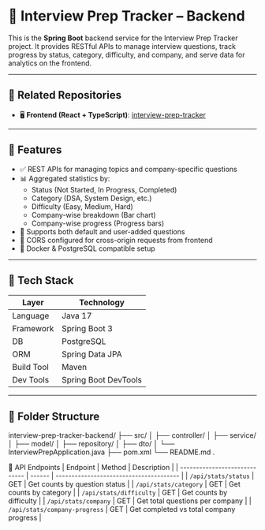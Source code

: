 # 🔧 Interview Prep Tracker – Backend

This is the **Spring Boot** backend service for the Interview Prep Tracker project. It provides RESTful APIs to manage interview questions, track progress by status, category, difficulty, and company, and serve data for analytics on the frontend.

---

## 🔗 Related Repositories

- 🖥️ **Frontend (React + TypeScript)**: [interview-prep-tracker](https://github.com/LavanyaSriChava/interview-prep-tracker)

---

## 🚀 Features

- ✅ REST APIs for managing topics and company-specific questions
- 📊 Aggregated statistics by:
  - Status (Not Started, In Progress, Completed)
  - Category (DSA, System Design, etc.)
  - Difficulty (Easy, Medium, Hard)
  - Company-wise breakdown (Bar chart)
  - Company-wise progress (Progress bars)
- 🧠 Supports both default and user-added questions
- 🔐 CORS configured for cross-origin requests from frontend
- 🔄 Docker & PostgreSQL compatible setup

---

## 🧰 Tech Stack

| Layer        | Technology        |
|--------------|-------------------|
| Language     | Java 17           |
| Framework    | Spring Boot 3     |
| DB           | PostgreSQL        |
| ORM          | Spring Data JPA   |
| Build Tool   | Maven             |
| Dev Tools    | Spring Boot DevTools |

---

## 📂 Folder Structure
interview-prep-tracker-backend/
├── src/
│ ├── controller/
│ ├── service/
│ ├── model/
│ ├── repository/
│ ├── dto/
│ └── InterviewPrepApplication.java
├── pom.xml
└── README.md
.

📡 API Endpoints
| Endpoint                      | Method | Description                             |
| ----------------------------- | ------ | --------------------------------------- |
| `/api/stats/status`           | GET    | Get counts by question status           |
| `/api/stats/category`         | GET    | Get counts by category                  |
| `/api/stats/difficulty`       | GET    | Get counts by difficulty                |
| `/api/stats/company`          | GET    | Get total questions per company         |
| `/api/stats/company-progress` | GET    | Get completed vs total company progress |



